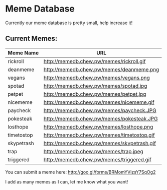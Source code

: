 # Meme Database

Currently our meme database is pretty small, help increase it!

## Current Memes:

Meme Name  | URL
---------- | --------------------------------------------
rickroll   | <http://memedb.chew.pw/memes/rickroll.gif>
deanmeme   | <http://memedb.chew.pw/memes/deanmeme.png>
vegans     | <http://memedb.chew.pw/memes/vegans.png>
spotad     | <http://memedb.chew.pw/memes/spotad.jpg>
petpet     | <http://memedb.chew.pw/memes/petpet.jpg>
nicememe   | <http://memedb.chew.pw/memes/nicememe.gif>
paycheck   | <http://memedb.chew.pw/memes/paycheck.JPG>
pokesteak  | <http://memedb.chew.pw/memes/pokesteak.JPG>
losthope   | <http://memedb.chew.pw/memes/losthope.png>
timetostop | <http://memedb.chew.pw/memes/timetostop.gif>
skypetrash | <http://memedb.chew.pw/memes/skypetrash.gif>
trap       | <http://memedb.chew.pw/memes/trap.jpeg>
triggered  | <http://memedb.chew.pw/memes/triggered.gif>

You can submit a meme here: http://goo.gl/forms/BRMomYVizsY7SqOg2

I add as many memes as I can, let me know what you want!
